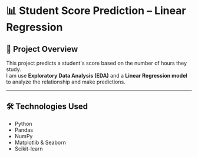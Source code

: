 # 📊 Student Score Prediction – Linear Regression  

## 📌 Project Overview  
This project predicts a student's score based on the number of hours they study.  
I am use **Exploratory Data Analysis (EDA)** and a **Linear Regression model** to analyze the relationship and make predictions.  

---

## 🛠 Technologies Used  
- Python  
- Pandas  
- NumPy  
- Matplotlib & Seaborn  
- Scikit-learn  

